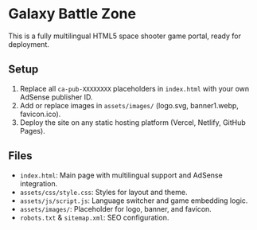 # Galaxy Battle Zone

This is a fully multilingual HTML5 space shooter game portal, ready for deployment.

## Setup

1. Replace all `ca-pub-XXXXXXXX` placeholders in `index.html` with your own AdSense publisher ID.
2. Add or replace images in `assets/images/` (logo.svg, banner1.webp, favicon.ico).
3. Deploy the site on any static hosting platform (Vercel, Netlify, GitHub Pages).

## Files

- `index.html`: Main page with multilingual support and AdSense integration.
- `assets/css/style.css`: Styles for layout and theme.
- `assets/js/script.js`: Language switcher and game embedding logic.
- `assets/images/`: Placeholder for logo, banner, and favicon.
- `robots.txt` & `sitemap.xml`: SEO configuration.
